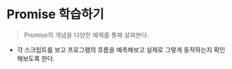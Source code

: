 # Promise 학습하기

> Promise의 개념을 다양한 예제를 통해 살펴본다.
* 각 스크립트를 보고 프로그램의 흐름을 예측해보고 실제로 그렇게 동작하는지 확인해보도록 한다.